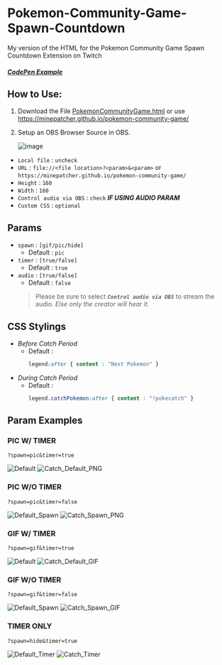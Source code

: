 # Pokemon-Community-Game-Spawn-Countdown
My version of the HTML for the Pokemon Community Game Spawn Countdown Extension on Twitch

##### [CodePen Example](https://codepen.io/mine-patcher/pen/VwJqyoe)

## How to Use:
1. Download the File [PokemonCommunityGame.html](/PokemonCommunityGame.html) or use https://minepatcher.github.io/pokemon-community-game/
2. Setup an OBS Browser Source in OBS.

    ![image](https://github.com/user-attachments/assets/fa1ef8aa-a391-4ecb-bef5-a92fee580228)
- `Local file` : `uncheck`
- `URL` : `file://<file location>?<param>&<param>` or `https://minepatcher.github.io/pokemon-community-game/`
- `Height` : `160`
- `Width` : `160`
- `Control audio via OBS` : `check` ***IF USING AUDIO PARAM***
- `Custom CSS` : `optional`
## Params
- `spawn` : `[gif/pic/hide]`
    - Default : `pic`
- `timer` : `[true/false]`
    - Default : `true`
- `audio` : `[true/false]`
    - Default : `false`
    > Please be sure to select ***`Control audio via OBS`*** to stream the audio. *Else only the creator will hear it.*
 
## CSS Stylings
- *Before Catch Period*
    - Default :
      ``` CSS
      legend:after { content : "Next Pokemon" }
      ```
- *During Catch Period*
    - Default :
      ``` CSS
      legend.catchPokemon:after { content : "!pokecatch" }
      ```

## Param Examples
### PIC W/ TIMER
```
?spawn=pic&timer=true
```
![Default](https://github.com/user-attachments/assets/b5f5fc5e-4118-4e06-8400-5bede2bf3493)
![Catch_Default_PNG](https://github.com/user-attachments/assets/dbd65bf3-394f-45d6-a195-93378164df54)

### PIC W/O TIMER
```
?spawn=pic&timer=false
```
![Default_Spawn](https://github.com/user-attachments/assets/bef67938-ed00-493a-ae2a-f6c92777fc70)
![Catch_Spawn_PNG](https://github.com/user-attachments/assets/9b6883a1-d5d8-4c4c-93f2-bb8f21726c8a)


### GIF W/ TIMER
```
?spawn=gif&timer=true
```
![Default](https://github.com/user-attachments/assets/d75c0183-8de2-4457-bc87-3c39bf63155d)
![Catch_Default_GIF](https://github.com/user-attachments/assets/7c90d9ad-d9e4-4ff3-82a8-260b16bf36c2)

### GIF W/O TIMER
```
?spawn=gif&timer=false
```
![Default_Spawn](https://github.com/user-attachments/assets/5acd196c-a789-496b-8319-ca05daa6c6d1)
![Catch_Spawn_GIF](https://github.com/user-attachments/assets/7357e1e0-0899-40b7-ae58-07a0f73b3d80)


### TIMER ONLY
```
?spawn=hide&timer=true
```
![Default_Timer](https://github.com/user-attachments/assets/af85089b-0e21-4869-9197-9315b3324469)
![Catch_Timer](https://github.com/user-attachments/assets/b21f4125-9519-404e-8684-60e497d2e4c7)
